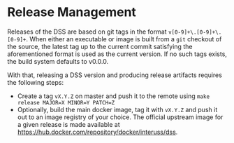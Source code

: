 # Release Management

Releases of the DSS are based on git tags in the format `v[0-9]+\.[0-9]+\.[0-9]+`.
When either an executable or image is built from a `git` checkout of the source, the latest tag up to the current commit satisfying the aforementioned format is used as the current version. If no such tags exists, the build system defaults to v0.0.0.

With that, releasing a DSS version and producing release artifacts requires the following steps:
  * Create a tag `vX.Y.Z` on master and push it to the remote using `make release MAJOR=X MINOR=Y PATCH=Z`
  * Optionally, build the main docker image, tag it with `vX.Y.Z` and push it out to an image registry of your choice. The official upstream image for a given release is made available at https://hub.docker.com/repository/docker/interuss/dss.